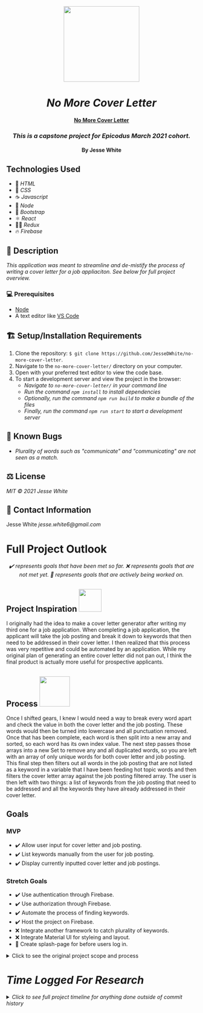 <div align="center">
<img src="https://media.giphy.com/media/RH7HREzgpzUuWMeFJu/giphy.gif" width="200px" />

# _No More Cover Letter_ 
</div>
<div align="center">
<h4><a href="https://no-more-cover-letter.firebaseapp.com/">No More Cover Letter</a></h4>
<h3><em >This is a capstone project for Epicodus March 2021 cohort.</em></h3>
<h4><p>By Jesse White</p></h4>
</div>

## Technologies Used
* 📝 _HTML_
* 🎨 _CSS_
* ☕ _Javascript_
* 🧭 _Node_
* 🥾 _Bootstrap_
* ⚛ _React_
* 🧙‍♂️ _Redux_
* 🔥 _Firebase_
## 📜 Description
_This application was meant to streamline and de-mistify the process of writing a cover letter for a job appliaciton. See below for full project overview._
### 💻 Prerequisites
* [Node](https://nodejs.org/en/)
* A text editor like [VS Code](https://code.visualstudio.com/)
## 🏗 Setup/Installation Requirements
1. Clone the repository: `$ git clone https://github.com/JesseDWhite/no-more-cover-letter`.
2. Navigate to the `no-more-cover-letter/` directory on your computer.
3. Open with your preferred text editor to view the code base.
4. To start a development server and view the project in the browser:
    * _Navigate to `no-more-cover-letter/` in your command line_
    * _Run the command `npm install` to install dependencies_
    * _Optionally, run the command `npm run build` to make a bundle of the files_
    * _Finally, run the command `npm run start` to start a development server_
## 🐛 Known Bugs
* _Plurality of words such as "communicate" and "communicating" are not seen as a match._
## ⚖ License
_MIT © 2021 Jesse White_
## 🤳 Contact Information
Jesse White _jesse.white6@gmail.com_

# Full Project Outlook
<div align="center">
<em>✔️ represents goals that have been met so far.</em>
<em>❌ represents goals that are not met yet.</em>
<em>🚧 represents goals that are actively being worked on.</em>
</div>

<h2> Project Inspiration <img src="https://media.giphy.com/media/YWLDUhxMbpPfY831Fn/giphy.gif" width="60px"></h2>

<p>
I originally had the idea to make a cover letter generator after writing my third one for a job application. When completing a job application, the applicant will take the job posting and break it down to keywords that then need to be addressed in their cover letter. I then realized that this process was very repetitive and could be automated by an application. While my original plan of generating an entire cover letter did not pan out, I think the final product  is actually more useful for prospective applicants.
</p>

<h2> Process <img src="https://media.giphy.com/media/3ohhwlYW4evn0r0BXO/giphy.gif" width="80px"></h2>

<p>
Once I shifted gears, I knew I would need a way to break every word apart and check the value in both the cover letter and the job posting. These words would then be turned into lowercase and all punctuation removed. Once that has been complete, each word is then split into a new array and sorted, so each word has its own index value. The next step passes those arrays into a new Set to remove any and all duplicated words, so you are left with an array of only unique words for both cover letter and job posting. This final step then filters out all words in the job posting that are not listed as a keyword in a variable that I have been feeding hot topic words and then filters the cover letter array against the job posting filtered array. The user is then left with two things: a list of keywords from the job posting that need to be addressed and all the keywords they have already addressed in their cover letter.
</p>

## Goals

<h3> MVP </h3>

* ✔️ Allow user input for cover letter and job posting.
* ✔️ List keywords manually from the user for job posting.
* ✔️ Display currently inputted cover letter and job postings.

<h3> Stretch Goals </h3>

* ✔️ Use authentication through Firebase.
* ✔️ Use authorization through Firebase.
* ✔️ Automate the process of finding keywords.
* ✔️ Host the project on Firebase.
* ❌ Integrate another framework to catch plurality of keywords.
* ❌ Integrate Material UI for styleing and layout.
* 🚧 Create splash-page for before users log in.

<details>
  <summary>Click to see the original project scope and process</summary>
<h3>Project Insipration <img src="https://media.giphy.com/media/QxSRmUeq7RUIHLxADc/giphy.gif" width="60px"> </h3> 

<p>Applying for jobs and writing cover letters that are tailored for each job posting can become a tedious and repeatable process. Many people that have a cover letter already, know the sections that can be altered to fit the needs of a job posting. The rest of the cover letter can largely be left the same. Having done this myself numerous times made me realize that this process could be automated to some capacity. This is where I got the idea to make an application that could help someone write a custom cover letter with minimal input from the user.</p>

<p>Many job postings can be broken down into key talking points and key words and phrases. These talking points are typically taken from the list of job duties/responsibilities and the general job description. The companies that are receiving the cover letters are usually putting them through a text analyzer for word matches between the job posting and the letter itself. When an applicant breaks the job posting into these key words, it becomes much easier to provide information on themselves per key word and get past the gatekeeper bot.</p>

<p>With this application, I wanted to help make that process easier for both people that have cover letters already and for those that are stuck staring a blank screen and a blinking curser.</p>

<h3>Technical Layout & Goals<img src="https://media.giphy.com/media/WUlplcMpOCEmTGBtBW/giphy.gif" width="60px">
</h3>
<h4><em>Minimum Viable Product (MVP)<em></h4>

* Take the input for key responsibilities/qualifications from the job posting (the user will need to manually put these in from the job posting.)
* Ask the user whether or not they have experience or can supply talking points to each of the responsibilities/qualifications.
* Take user input for each area they listed above.
* Populate two main paragraphs that will contain all talking points that were previously inputted.
* There will be a generic introductory paragraph and an ending paragraph.
Display final output to users to copy and edit within their own text editor.
* The application will be tailored for my current cover letter and information therein.
* Potentially making it a succint style cover letter.
* ✔ Application will use firebase to save user input for later use.

<h4><em>Stretch Goals<em></h4>

* I would like to give the option to customize the introductory paragraph and the end paragraph to each job posting.
* The end result can be passed through a Grammarly type of program to check for grammar/spelling errors.
* Previous inputs can be saved for future job applications
* Final output can be exported to pdf/google doc.
* Users can select what kind of tone they would like the cover letter to have and change keywords based on their selection.
* Host the application on a Heroku-type site/Firebase.
* Application can be tailored to any user.
* Save general user information like name and address for re-use later.
* Create a job tracking dashboard for jobs user is actively applying for.

</details>

# Time Logged For Research
<details>
  <summary>Click to see full project timeline for anything done outside of commit history</summary>

  ## 7/16/2021
  * 8:00 - 9:00: research on text anylizers to evaluate job postings for key words. Currently looking into Microsoft Azure.
  * 9:45 - 10:31: writing project overview and inspiration on a word doc to import later into README.
  * 10:45 - 11:30: reading articles on good cover letters and content.
  * 14:56 - 15:16: researching more cover letter examples.
  * 15:30 - 16:24: researching how to add Google authentication to gather user info for reusable forms.
  ## 7/23/2021
  * 13:00 - 13:45: gathering list of common programming laguages for text analyzer: might come back to this idea later if there is time.
</details>
